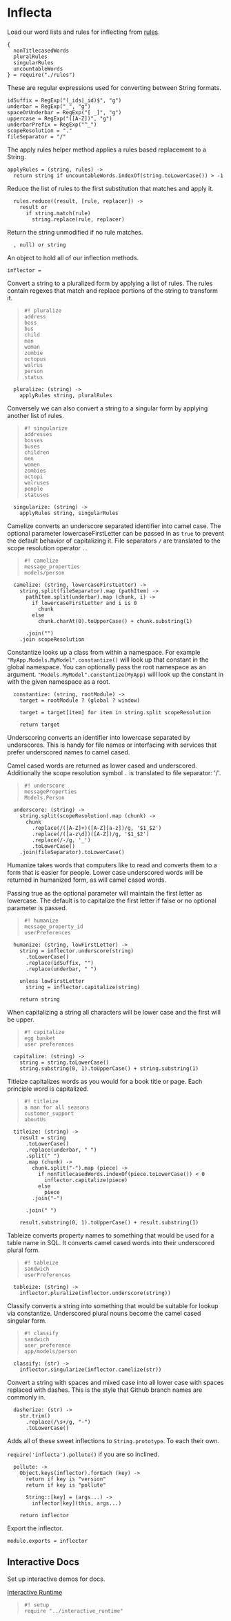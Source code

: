 Inflecta
========

Load our word lists and rules for inflecting from [rules](rules.html).

    {
      nonTitlecasedWords
      pluralRules
      singularRules
      uncountableWords
    } = require("./rules")

These are regular expressions used for converting between String formats.

    idSuffix = RegExp("(_ids|_id)$", "g")
    underbar = RegExp("_", "g")
    spaceOrUnderbar = RegExp("[ _]", "g")
    uppercase = RegExp("([A-Z])", "g")
    underbarPrefix = RegExp("^_")
    scopeResolution = "."
    fileSeparator = "/"

The apply rules helper method applies a rules based replacement to a String.

    applyRules = (string, rules) ->
      return string if uncountableWords.indexOf(string.toLowerCase()) > -1

Reduce the list of rules to the first substitution that matches and apply it.

      rules.reduce((result, [rule, replacer]) ->
        result or
          if string.match(rule)
            string.replace(rule, replacer)

Return the string unmodified if no rule matches.

      , null) or string

An object to hold all of our inflection methods.

    inflector =

Convert a string to a pluralized form by applying a list of rules. The rules contain regexes that match and replace portions of the string to transform it.

>     #! pluralize
>     address
>     boss
>     bus
>     child
>     man
>     woman
>     zombie
>     octopus
>     walrus
>     person
>     status

      pluralize: (string) ->
        applyRules string, pluralRules

Conversely we can also convert a string to a singular form by applying another list of rules.

>     #! singularize
>     addresses
>     bosses
>     buses
>     children
>     men
>     women
>     zombies
>     octopi
>     walruses
>     people
>     statuses

      singularize: (string) ->
        applyRules string, singularRules

Camelize converts an underscore separated identifier into camel case. The optional parameter lowercaseFirstLetter can be passed in as `true` to prevent the default behavior of capitalizing it. File separators `/` are translated to the scope resolution operator `.`.

>     #! camelize
>     message_properties
>     models/person

      camelize: (string, lowercaseFirstLetter) ->
        string.split(fileSeparator).map (pathItem) ->
          pathItem.split(underbar).map (chunk, i) ->
            if lowercaseFirstLetter and i is 0
              chunk
            else
              chunk.charAt(0).toUpperCase() + chunk.substring(1)

          .join("")
        .join scopeResolution

Constantize looks up a class from within a namespace. For example `"MyApp.Models.MyModel".constantize()` will look up that constant in the global namespace. You can optionally pass the root namespace as an argument. `"Models.MyModel".constantize(MyApp)` will look up the constant in with the given namespace as a root.

      constantize: (string, rootModule) ->
        target = rootModule ? (global ? window)

        target = target[item] for item in string.split scopeResolution

        return target

Underscoring converts an identifier into lowercase separated by underscores. This is handy for file names or interfacing with services that prefer underscored names to camel cased.

Camel cased words are returned as lower cased and underscored. Additionally the scope resolution symbol `.` is translated to file separator: '/'.

>     #! underscore
>     messageProperties
>     Models.Person

      underscore: (string) ->
        string.split(scopeResolution).map (chunk) ->
          chunk
            .replace(/([A-Z]+)([A-Z][a-z])/g, '$1_$2')
            .replace(/([a-z\d])([A-Z])/g, '$1_$2')
            .replace(/-/g, '_')
            .toLowerCase()
        .join(fileSeparator).toLowerCase()

Humanize takes words that computers like to read and converts them to a form that is easier for people. Lower case underscored words will be returned in humanized form, as will camel cased words.

Passing true as the optional parameter will maintain the first letter as lowercase. The default is to capitalize the first letter if false or no optional parameter is passed.

>     #! humanize
>     message_property_id
>     userPreferences

      humanize: (string, lowFirstLetter) ->
        string = inflector.underscore(string)
          .toLowerCase()
          .replace(idSuffix, "")
          .replace(underbar, " ")

        unless lowFirstLetter
          string = inflector.capitalize(string)

        return string

When capitalizing a string all characters will be lower case and the first will be upper.

>     #! capitalize
>     egg basket
>     user preferences

      capitalize: (string) ->
        string = string.toLowerCase()
        string.substring(0, 1).toUpperCase() + string.substring(1)

Titleize capitalizes words as you would for a book title or page. Each principle word is capitalized.

>     #! titleize
>     a man for all seasons
>     customer_support
>     aboutUs

      titleize: (string) ->
        result = string
          .toLowerCase()
          .replace(underbar, " ")
          .split(" ")
          .map (chunk) ->
            chunk.split("-").map (piece) ->
              if nonTitlecasedWords.indexOf(piece.toLowerCase()) < 0
                inflector.capitalize(piece)
              else
                piece
            .join("-")

          .join(" ")

        result.substring(0, 1).toUpperCase() + result.substring(1)

Tableize converts property names to something that would be used for a table name in SQL. It converts camel cased words into their underscored plural form.

>     #! tableize
>     sandwich
>     userPreferences

      tableize: (string) ->
        inflector.pluralize(inflector.underscore(string))

Classify converts a string into something that would be suitable for lookup via constantize. Underscored plural nouns become the camel cased singular form.

>     #! classify
>     sandwich
>     user_preference
>     app/models/person

      classify: (str) ->
        inflector.singularize(inflector.camelize(str))

Convert a string with spaces and mixed case into all lower case with spaces replaced with dashes. This is the style that Github branch names are commonly in.

      dasherize: (str) ->
        str.trim()
          .replace(/\s+/g, "-")
          .toLowerCase()

Adds all of these sweet inflections to `String.prototype`. To each their own.

`require('inflecta').pollute()` if you are so inclined.

      pollute: ->
        Object.keys(inflector).forEach (key) ->
          return if key is "version"
          return if key is "pollute"

          String::[key] = (args...) ->
            inflector[key](this, args...)

        return inflector

Export the inflector.

    module.exports = inflector

Interactive Docs
----------------

Set up interactive demos for docs.

[Interactive Runtime](/docs/interactive_runtime)

>     #! setup
>     require "../interactive_runtime"
